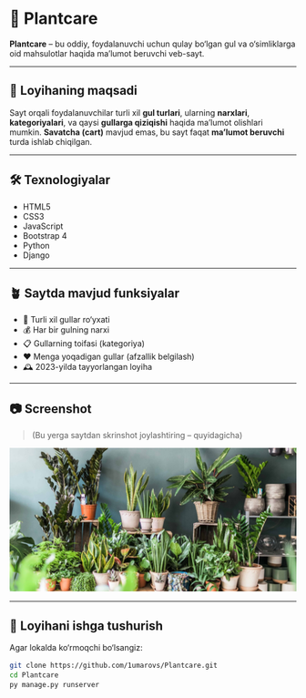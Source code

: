 # 🌿 Plantcare

**Plantcare** – bu oddiy, foydalanuvchi uchun qulay bo‘lgan gul va o‘simliklarga oid mahsulotlar haqida ma’lumot beruvchi veb-sayt.

---

## 📌 Loyihaning maqsadi

Sayt orqali foydalanuvchilar turli xil **gul turlari**, ularning **narxlari**, **kategoriyalari**, va qaysi **gullarga qiziqishi** haqida ma’lumot olishlari mumkin. **Savatcha (cart)** mavjud emas, bu sayt faqat **ma’lumot beruvchi** turda ishlab chiqilgan.

---

## 🛠 Texnologiyalar

- HTML5
- CSS3
- JavaScript
- Bootstrap 4
- Python
- Django

---

## 🪴 Saytda mavjud funksiyalar

- 🌼 Turli xil gullar ro‘yxati
- 💰 Har bir gulning narxi
- 📋 Gullarning toifasi (kategoriya)
- ❤️ Menga yoqadigan gullar (afzallik belgilash)
- 🕰 2023-yilda tayyorlangan loyiha

---

## 📷 Screenshot

> (Bu yerga saytdan skrinshot joylashtiring – quyidagicha)

![Plantcare Screenshot](./staticfiles/src/img/back.jpg)

---

## 🚀 Loyihani ishga tushurish

Agar lokalda ko‘rmoqchi bo‘lsangiz:

```bash
git clone https://github.com/1umarovs/Plantcare.git
cd Plantcare
py manage.py runserver
